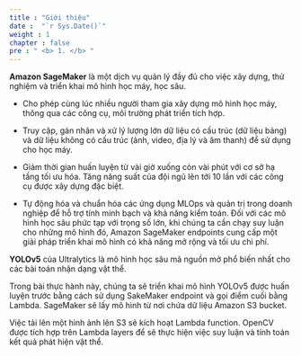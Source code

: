 ```yaml
---
title : "Giới thiệu"
date :  "`r Sys.Date()`" 
weight : 1 
chapter : false
pre : " <b> 1. </b> "
---
```



**Amazon SageMaker** là một dịch vụ quản lý đầy đủ cho việc xây dựng, thử nghiệm và triển khai mô hình học máy, học sâu.

- Cho phép cùng lúc nhiều người tham gia xây dựng mô hình học máy, thông qua các công cụ, môi trường phát triển tích hợp.

- Truy cập, gán nhãn và xử lý lượng lớn dữ liệu có cấu trúc (dữ liệu bảng) và dữ liệu không có cấu trúc (ảnh, video, địa lý và âm thanh) để sử dụng cho học máy.

- Giảm thời gian huấn luyện từ vài giờ xuống còn vài phút với cơ sở hạ tầng tối ưu hóa. Tăng năng suất của đội ngũ lên tới 10 lần với các công cụ được xây dựng đặc biệt.

- Tự động hóa và chuẩn hóa các ứng dụng MLOps và quản trị trong doanh nghiệp để hỗ trợ tính minh bạch và khả năng kiểm toán.
Đối với các mô hình học sâu phức tạp với trọng số lớn, khi chúng ta cần chạy suy luận cho những mô hình đó, Amazon SageMaker endpoints cung cấp một giải pháp triển khai mô hình có khả năng mở rộng và tối ưu chi phí.

**YOLOv5** của Ultralytics là mô hình học sâu mã nguồn mở phổ biến nhất cho các bài toán nhận dạng vật thể.

Trong bài thực hành này, chúng ta sẽ triển khai mô hình YOLOv5 được huấn luyện trước bằng cách sử dụng SakeMaker endpoint và gọi điểm cuối bằng Lambda. SageMaker sẽ lấy mô hình từ nơi chứa dữ liệu Amazon S3 bucket.

Việc tải lên một hình ảnh lên S3 sẽ kích hoạt Lambda function. OpenCV được tích hợp trên Lambda layers để sẽ thực hiện việc suy luận và tính toán kết quả phát hiện vật thể.